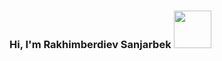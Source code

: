 ### Hi, I'm Rakhimberdiev Sanjarbek <img src="https://media2.giphy.com/media/F0OJGFoTZdhVwQ4lGg/giphy.gif?cid=ecf05e47gcchht7nyaax1hm41fdv8z8ttahz7ib68ty4uw6y&rid=giphy.gif&ct=g" width="60px" height="60px">

<!--
**Sanjarbek20/Sanjarbek20** is a ✨ _special_ ✨ repository because its `README.md` (this file) appears on your GitHub profile.

Here are some ideas to get you started:

- 🔭 I’m currently working on ...
- 🌱 I’m currently learning ...
- 👯 I’m looking to collaborate on ...
- 🤔 I’m looking for help with ...
- 💬 Ask me about ...
- 📫 How to reach me: ...
- 😄 Pronouns: ...
- ⚡ Fun fact: ...
-->
